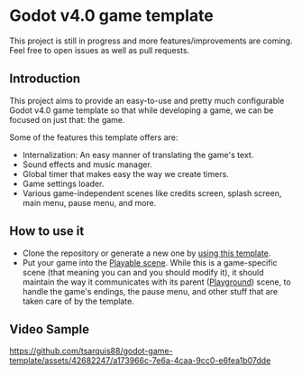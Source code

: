 # Godot v4.0 game template

This project is still in progress and more features/improvements are coming. Feel free to open issues as well as pull requests.

## Introduction

This project aims to provide an easy-to-use and pretty much configurable Godot v4.0 game template so that while developing a game, we can be focused on just that: the game.

Some of the features this template offers are:
- Internalization: An easy manner of translating the game's text.
- Sound effects and music manager.
- Global timer that makes easy the way we create timers.
- Game settings loader.
- Various game-independent scenes like credits screen, splash screen, main menu, pause menu, and more.

## How to use it

- Clone the repository or generate a new one by [using this template](https://github.com/tsarquis88/godot-game-template/generate).
- Put your game into the [Playable scene](https://github.com/tsarquis88/godot-game-template/tree/main/Playable). While this is a game-specific scene (that meaning you can and you should modify it), it should maintain the way it communicates with its parent ([Playground](https://github.com/tsarquis88/godot-game-template/tree/main/Template/Playground/)) scene, to handle the game's endings, the pause menu, and other stuff that are taken care of by the template.

## Video Sample

https://github.com/tsarquis88/godot-game-template/assets/42682247/a173966c-7e6a-4caa-9cc0-e6fea1b07dde
